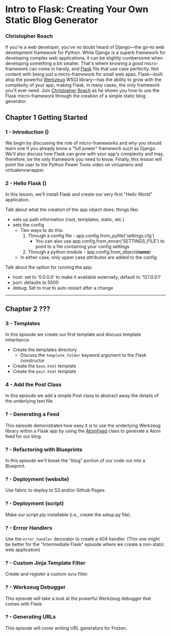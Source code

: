 # Intro to Flask: Creating Your Own Static Blog Generator
### Christopher Roach


If you're a web developer, you've no doubt heard of Django&#8212;the go–to web development framework for Python. While Django is a superb framework for developing complex web applications, it can be slightly cumbersome when developing something a bit smaller. That's where knowing a good micro-framework can come in handy, and [Flask][flask] fits that use case perfectly. Not content with being just a micro-framework for small web apps, Flask&#8212;built atop the powerful [Werkzeug][werkzeug] WSGI library&#8212;has the ability to grow with the complexity of your app, making Flask, in many cases, the only framework you'll ever need. Join [Christopher Roach][croach] as he shows you how to use the Flask micro-framework through the creation of a simple static blog generator.

## Chapter 1 Getting Started

### 1 - Introduction ()

We begin by discussing the role of micro-frameworks and why you should learn one if you already know a "full power" framework such as Django. We'll also discuss how Flask can grow with your app's complexity and may, therefore, be the only framework you need to know. Finally, this lesson will point the user to the Python Power Tools video on virtuanenv and virtualenvwrapper.

### 2 - Hello Flask ()

In this lesson, we'll install Flask and create our very first "Hello World" application.

Talk about what the creation of the app object does; things like:
  - sets up path information (root, templates, static, etc.)
  - sets the config
      - Two ways to do this:
          1) Through a config file - app.config.from_pyfile('settings.cfg')
              - You can also use app.config.from_envar('SETTINGS_FILE')
                to point to a file containing your config settings
          2) Through a python module - app.config.from_object(__name__)
      - In either case, only upper case attributes are added to the config

Talk about the option for running the app:
  - host: set to '0.0.0.0' to make it available externally, default to '127.0.0.1'
  - port: defaults to 5000
  - debug: Set to true to auto restart after a change

---

## Chapter 2 ???

### 3 - Templates

In this episode we create our first template and discuss template inheritance.

- Create the templates directory
  - Discuss the `template_folder` keyword argument to the Flask constructor
- Create the `base.html` template
- Create the `post.html` template

### 4 - Add the Post Class

In this episode we add a simple Post class to abstract away the details of the underlying text file.

### ? - Generating a Feed

This episode demonstrates how easy it is to use the underlying Werkzeug library within a Flask app by using the [AtomFeed][atom] class to generate a Atom feed for our blog.

### ? - Refactoring with Blueprints

In this episode we'll break the "blog" portion of our code out into a Blueprint.

### ? - Deployment (website)

Use fabric to deploy to S3 and/or Github Pages.

### ? - Deployment (script)

Make our script pip installable (i.e., create the setup.py file).

### ? - Errror Handlers

Use the `error_handler` decorator to create a 404 handler. (This one might be better for the "Intermediate Flask" episode where we create a non-static web application)

### ? - Custom Jinja Template Filter

Create and register a custom `date` filter.

### ? - Werkzeug Debugger

This episode will take a look at the powerful Werkzeug debugger that comes with Flask.

### ? - Generating URLs

This episode will cover writing URL generators for Frozen.

[flask]: http://flask.pocoo.org
[werkzeug]: http://werkzeug.pocoo.org
[croach]: http://christopherroach.com
[atom]: http://werkzeug.pocoo.org/docs/contrib/atom/
